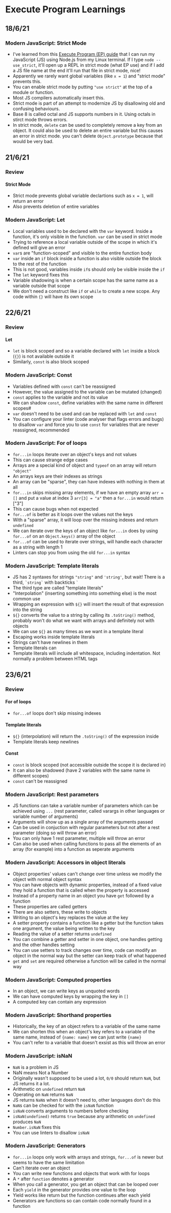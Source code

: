 # Execute Program Learnings

## 18/6/21

### Modern JavaScript: Strict Mode

- I've learned from this [Execute Program (EP) guide](https://www.executeprogram.com/courses/modern-javascript/articles/how-to-run-javascript-code) that I can run my JavaScript (JS) using Node.js from my Linux terminal. If I type `node --use_strict`, it'll open up a REPL in strict mode (what EP use) and if I add a JS file name at the end it'll run that file in strict mode, nice!
- Apparently we rarely want global variables (like `x = 1`) and "strict mode" prevents this.
- You can enable strict mode by putting `"use strict"` at the top of a module or function.
- Most JS compilers automatically insert this.
- Strict mode is part of an attempt to modernize JS by disallowing old and confusing behaviours.
- Base 8 is called octal and JS supports numbers in it. Using octals in stirct mode throws errors.
- In strict mode, `delete` can be used to completely remove a key from an object. It could also be used to delete an entire variable but this causes an error in strict mode. you can't delete `Object.prototype` because that would be very bad.

## 21/6/21

### Review

#### Strict Mode

- Strict mode prevents global variable declartions such as `x = 1`, will return an error
- Also prevents deletion of entire variables

### Modern JavaScript: Let

- Local variables used to be declared with the `var` keyword. Inside a function, it's only visible in the function. `var` can be used in strict mode
- Trying to reference a local variable outside of the scope in which it's defined will give an error
- `var`s are "function-scoped" and visible to the entire function body
- `var` inside an `if` block inside a function is also visible outside the block to the rest of the function
- This is not good, variables inside `if`s should only be visible inside the `if`
- The `let` keyword fixes this
- Variable shadowing is when a certain scope has the same name as a variable outside that scope
- We don't need a construct like `if` or `while` to create a new scope. Any code within `{}` will have its own scope

## 22/6/21

### Review

#### Let

- `let` is block scoped and so a variable declared with `let` inside a block (`{}`) is not available outside it
- Similarly, `const` is also block scoped

### Modern JavaScript: Const

- Variables defined with `const` can't be reassigned
- However, the value assigned to the variable can be mutated (changed)
- `const` applies to the variable and not its value
- We can shadow `const`, define variables with the same name in different scopes#
- `var` doesn't need to be used and can be replaced with `let` and `const`
- You can configure your linter (code analyser that flags errors and bugs) to disallow `var` and force you to use `const` for variables that are never reassigned, recommended

### Modern JavaScript: For of loops

- `for...in` loops iterate over an object's keys and not values
- This can cause strange edge cases
- Arrays are a special kind of object and `typeof` on an array will return `"object"`
- An arrays keys are their indexes as strings
- An array can be "sparse", they can have indexes with nothing in them at all
- `for...in` skips missing array elements, if we have an empty array `arr = []` and put a value at index 3 `arr[3] = "a"` then a `for...in` would return ["3"]
- This can cause bugs when not expected
- `for...of` is better as it loops over the values not the keys
- With a "sparse" array, it will loop over the missing indexes and return `undefined`
- We can iterate over the keys of an object like `for...in` does by using `for...of` on an `Object.keys()` array of the object
- `for...of` can be used to iterate over strings, will handle each character as a string with length 1
- Linters can stop you from using the old `for...in` syntax

### Modern JavaScript: Template literals

- JS has 2 syntaxes for strings `"string"` and `'string'`, but wait! There is a third, `` `string` `` with backticks `` ` ``
- The third type are called "template literals"
- "Interpolation" (inserting something into something else) is the most common use
- Wrapping an expression with `${}` will insert the result of that expression into the string
- `${}` converts the value to a string by calling its `.toString()` method, probably won't do what we want with arrays and definitely not with objects
- We can use `${}` as many times as we want in a template literal
- Escaping works inside template literals
- Strings can't have newlines in them
- Template literals can
- Template literals will include all whitespace, including indentation. Not normally a problem between HTML tags

## 23/6/21

### Review

#### For of loops

- `for...of` loops don't skip missing indexes

#### Template literals

- `${}` (interpolation) will return the `.toString()` of the expression inside
- Template literals keep newlines

#### Const

- `const` is block scoped (not accessible outside the scope it is declared in)
- It can also be shadowed (have 2 variables with the same name in different scopes)
- `const` can't be reassigned

### Modern JavaScript: Rest parameters

- JS functions can take a variable number of parameters which can be achieved using `...` (rest parameter, called varargs in other languages or variable number of arguments)
- Arguments will show up as a single array of the arguments passed
- Can be used in conjuction with regular parameters but not after a rest parameter (doing so will throw an error)
- You can only have 1 rest parameter, multiple will throw an error
- Can also be used when calling functions to pass all the elements of an array (for example) into a function as seperate arguments

### Modern JavaScript: Accessors in object literals

- Object properties' values can't change over time unless we modify the object with normal object syntax
- You can have objects with dynamic properties, instead of a fixed value they hold a function that is called when the property is accessed
- Instead of a property name in an object you have `get` followed by a function
- These properties are called getters
- There are also setters, these write to objects
- Writing to an object's key replaces the value at the key
- A setter property contains a function like a getter but the function takes one argument, the value being written to the key
- Reading the value of a setter returns `undefined`
- You can combine a getter and setter in one object, one handles getting and the other handles setting
- You can use setters to track changes over time, code can modify an object in the normal way but the setter can keep track of what happened
- `get` and `set` are required otherwise a function will be called in the normal way

### Modern JavaScript: Computed properties

- In an object, we can write keys as unquoted words
- We can have computed keys by wrapping the key in `[]`
- A computed key can contain any expression

### Modern JavaScript: Shorthand properties

- Historically, the key of an object refers to a variable of the same name
- We can shorten this when an object's key refers to a variable of the same name, instead of `{name: name}` we can just write `{name}`
- You can't refer to a variable that doesn't exsist as this will throw an error

### Modern JavaScript: isNaN

- `NaN` is a problem in JS
- NaN means Not a Number
- Originally wasn't supposed to be used a lot, `0/0` should return `NaN`, but JS returns it a lot.
- Arithmetic on `undefined` return `NaN`
- Operating on `NaN` returns `NaN`
- JS returns `NaN`s when it doesn't need to, other languages don't do this
- `NaN`s can be checked for with the `isNaN` function
- `isNaN` converts arguments to numbers before checking
- `isNaN(undefined)` returns `true` because any arithmetic on `undefined` produces `NaN`
- `Number.isNaN` fixes this
- You can use linters to disallow `isNaN`

### Modern JavaScript: Generators

- `for...in` loops only work with arrays and strings, `for...of` is newer but seems to have the same limitation
- Can't iterate over an object
- You can write new functions and objects that work with for loops
- A `*` after `function` denotes a generator
- When you call a generator, you get an object that can be looped over
- Each `yield` in the generator provides one value to the loop
- Yield works like return but the function continues after each yield
- Generators are functions so can contain code normally found in a function